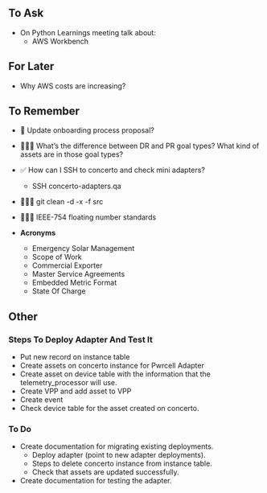   
## To Ask
- On Python Learnings meeting talk about:
	- AWS Workbench


## For Later
- Why AWS costs are increasing?


## To Remember
- 🧠 Update onboarding process proposal?
- 👷🏼‍♂️ What’s the difference between DR and PR goal types? What kind of assets are in those goal types?
- ✅ How can I SSH to concerto and check mini adapters?
	- SSH concerto-adapters.qa
- 👨🏻‍💻 git clean -d -x -f src
- 👨🏻‍💻 IEEE-754 floating number standards

- **Acronyms**
	- Emergency Solar Management
	- Scope of Work
	- Commercial Exporter 
	- Master Service Agreements
	- Embedded Metric Format
	- State Of Charge


## Other

### Steps To Deploy Adapter And Test It
- Put new record on instance table
- Create assets on concerto instance for Pwrcell Adapter
- Create asset on device table with the information that the telemetry_processor will use.
- Create VPP and add asset to VPP
- Create event
- Check device table for the asset created on concerto.

### To Do
- Create documentation for migrating existing deployments.
	- Deploy adapter (point to new adapter deployments).
	- Steps to delete concerto instance from instance table.
	- Check that assets are updated successfully.
-   Create documentation for testing the adapter.